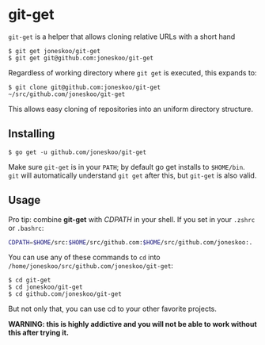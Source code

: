 # git-get

`git-get` is a helper that allows cloning relative URLs with a short hand

    $ git get joneskoo/git-get
    $ git get git@github.com:joneskoo/git-get

Regardless of working directory where `git get` is executed, this expands to:

    $ git clone git@github.com:joneskoo/git-get ~/src/github.com/joneskoo/git-get

This allows easy cloning of repositories into an uniform
directory structure.

## Installing

    $ go get -u github.com/joneskoo/git-get

Make sure `git-get` is in your `PATH`; by default go get
installs to `$HOME/bin`. `git` will automatically understand
`git get` after this, but `git-get` is also valid.

## Usage

Pro tip: combine **git-get** with *CDPATH* in your shell. If you set in your `.zshrc` or `.bashrc`:

```bash
CDPATH=$HOME/src:$HOME/src/github.com:$HOME/src/github.com/joneskoo:.
```

You can use any of these commands to `cd` into `/home/joneskoo/src/github.com/joneskoo/git-get`:

    $ cd git-get
    $ cd joneskoo/git-get
    $ cd github.com/joneskoo/git-get

But not only that, you can use cd to your other favorite projects.

**WARNING: this is highly addictive and you will not be able to work without this after trying it.**
